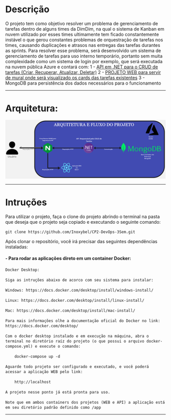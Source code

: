 # Descrição
O projeto tem como objetivo resolver um problema de gerenciamento de tarefas dentro de alguns times da DimDim, na qual o sistema de Kanban em nuvem utilizado por esses times ultimamente tem ficado constantemente instável o que gerou constantes problemas de orquestração de tarefas nos times, causando duplicações e atrasos nas entregas das tarefas durantes as sprints.
Para resolver esse problema, será desenvolvido um sistema de gerenciamento de tarefas para uso interno temporário, portanto sem muita complexidade como um sistema de login por exemplo, que será executada na nuvem pública Azure e contará com:
        1 - [API em .NET para o CRUD de tarefas (Criar, Recuperar, Atualizar, Deletar)](./WEBAPI/TaskManager/README.md)
        2 - [PROJETO WEB para servir de mural onde será visualizado os cards das tarefas existentes](./WEBAPP/task-viewer/README.md)
        3 - MongoDB para persistência dos dados necessários para o funcionamento

---
		
# Arquitetura:
![Arquitetura do projeto](./arquitetura.png)

---

# Intruções

Para utilizar o projeto, faça o clone do projeto abrindo o terminal na pasta que deseja que o projeto seja copiado e executando o seguinte comando:

    git clone https://github.com/Inoxybel/CP2-DevOps-3Sem.git

Após clonar o repositório, você irá precisar das seguintes dependências instaladas:

#### - Para rodar as aplicações direto em um container Docker:
    Docker Desktop:
    
    Siga as intruções abaixo de acorco com seu sistema para instalar:

    Windows: https://docs.docker.com/desktop/install/windows-install/

    Linux: https://docs.docker.com/desktop/install/linux-install/

    Mac: https://docs.docker.com/desktop/install/mac-install/

    Para mais informações olhe a documentação oficial do Docker no link: https://docs.docker.com/desktop/

    Com o docker desktop instalado e em execução na máquina, abra o terminal no diretório raíz do projeto (o que possui o arquivo docker-compose.yml) e execute o comando:

        docker-compose up -d

    Aguarde todo projeto ser configurado e executado, e você poderá acessar a aplicação WEB pelo link: 

        http://localhost

    A projeto nesse ponto já está pronta para uso.

    Note que em ambos containers dos projetos (WEB e API) a aplicação está em seu diretório padrão definido como /app

---
